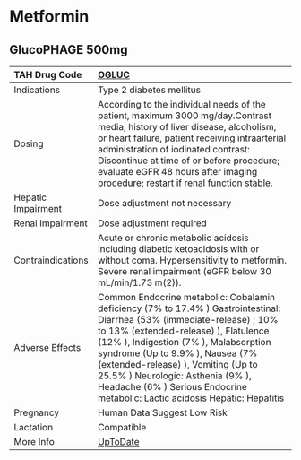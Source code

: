 # Metformin

## GlucoPHAGE 500mg

| TAH Drug Code      | [OGLUC](https://www.tahsda.org.tw/drugs/hissearch.php?drug_code=OGLUC)                                                                                                                                                                                                                                                                                                                                 |
|:-------------------|:-------------------------------------------------------------------------------------------------------------------------------------------------------------------------------------------------------------------------------------------------------------------------------------------------------------------------------------------------------------------------------------------------------|
| Indications        | Type 2 diabetes mellitus                                                                                                                                                                                                                                                                                                                                                                               |
| Dosing             | According to the individual needs of the patient, maximum 3000 mg/day.Contrast media, history of liver disease, alcoholism, or heart failure, patient receiving intraarterial administration of iodinated contrast: Discontinue at time of or before procedure; evaluate eGFR 48 hours after imaging procedure; restart if renal function stable.                                                      |
| Hepatic Impairment | Dose adjustment not necessary                                                                                                                                                                                                                                                                                                                                                                          |
| Renal Impairment   | Dose adjustment required                                                                                                                                                                                                                                                                                                                                                                               |
| Contraindications  | Acute or chronic metabolic acidosis including diabetic ketoacidosis with or without coma. Hypersensitivity to metformin. Severe renal impairment (eGFR below 30 mL/min/1.73 m(2)).                                                                                                                                                                                                                     |
| Adverse Effects    | Common Endocrine metabolic: Cobalamin deficiency (7% to 17.4% ) Gastrointestinal: Diarrhea (53% (immediate-release) ; 10% to 13% (extended-release) ), Flatulence (12% ), Indigestion (7% ), Malabsorption syndrome (Up to 9.9% ), Nausea (7% (extended-release) ), Vomiting (Up to 25.5% ) Neurologic: Asthenia (9% ), Headache (6% ) Serious Endocrine metabolic: Lactic acidosis Hepatic: Hepatitis |
| Pregnancy          | Human Data Suggest Low Risk                                                                                                                                                                                                                                                                                                                                                                            |
| Lactation          | Compatible                                                                                                                                                                                                                                                                                                                                                                                             |
| More Info          | [UpToDate](https://www.uptodate.com/contents/metformin-drug-information)                                                                                                                                                                                                                                                                                                                               |

